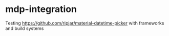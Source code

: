 # mdp-integration
Testing https://github.com/ripjar/material-datetime-picker with frameworks and build systems
